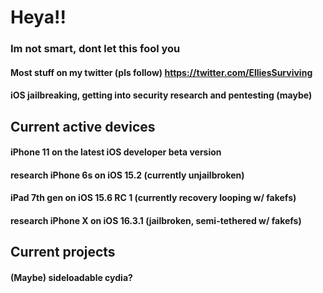 # Heya!!
### Im not smart, dont let this fool you

#### Most stuff on my twitter (pls follow) https://twitter.com/ElliesSurviving

#### iOS jailbreaking, getting into security research and pentesting (maybe)

## Current active devices
#### iPhone 11 on the latest iOS developer beta version
#### research iPhone 6s on iOS 15.2 (currently unjailbroken)
#### iPad 7th gen on iOS 15.6 RC 1 (currently recovery looping w/ fakefs)
#### research iPhone X on iOS 16.3.1 (jailbroken, semi-tethered w/ fakefs)

## Current projects
#### (Maybe) sideloadable cydia?

